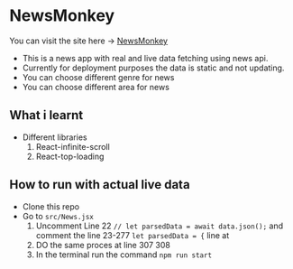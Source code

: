 # NewsMonkey

You can visit the site here -> [NewsMonkey](https://news-monkey-seven.vercel.app/)

- This is a news app with real and live data fetching using news api. 
- Currently for deployment purposes the data is static and not updating.
- You can choose different genre for news
- You can choose different area for news


## What i learnt
- Different libraries
  1. React-infinite-scroll
  2. React-top-loading

## How to run with actual live data
- Clone this repo
- Go to `src/News.jsx` 
  1. Uncomment Line 22 `// let parsedData = await data.json();` and comment the line 23-277 `let parsedData = {` line at
  2. DO the same proces at line 307 308
  3. In the terminal run the command `npm run start`
